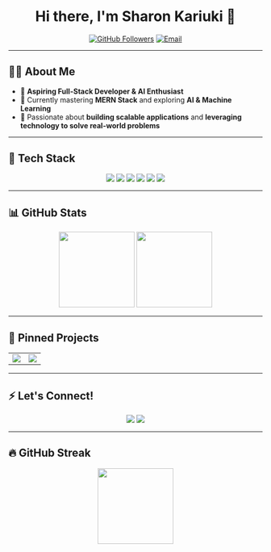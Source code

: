 <h1 align="center">Hi there, I'm Sharon Kariuki 👋</h1>

<p align="center">
  <a href="https://github.com/SharonKariuki"><img src="https://img.shields.io/github/followers/SharonKariuki?label=Followers&style=social" alt="GitHub Followers"></a>
  <a href="mailto:sharonmugure66@gmail.com"><img src="https://img.shields.io/badge/Email-Contact-red" alt="Email"></a>
</p>

---

## 👩‍💻 **About Me**
- 🚀 **Aspiring Full-Stack Developer & AI Enthusiast**  
- 🔭 Currently mastering **MERN Stack** and exploring **AI & Machine Learning**  
- 🌱 Passionate about **building scalable applications** and **leveraging technology to solve real-world problems**  

---

## 🚀 **Tech Stack**
<p align="center">
  <img src="https://img.shields.io/badge/-HTML5-E34F26?style=for-the-badge&logo=html5&logoColor=white">
  <img src="https://img.shields.io/badge/-CSS3-1572B6?style=for-the-badge&logo=css3">
  <img src="https://img.shields.io/badge/-JavaScript-F7DF1E?style=for-the-badge&logo=javascript&logoColor=black">
  <img src="https://img.shields.io/badge/-React-61DAFB?style=for-the-badge&logo=react&logoColor=black">
  <img src="https://img.shields.io/badge/-Node.js-339933?style=for-the-badge&logo=node.js&logoColor=white">
  <img src="https://img.shields.io/badge/-MongoDB-47A248?style=for-the-badge&logo=mongodb&logoColor=white">
</p>

---

## 📊 **GitHub Stats**
<p align="center">
  <img src="https://github-readme-stats.vercel.app/api?username=SharonKariuki&show_icons=true&theme=radical" height="150">
  <img src="https://github-readme-stats.vercel.app/api/top-langs/?username=SharonKariuki&layout=compact&theme=radical" height="150">
</p>

---

## 📌 **Pinned Projects**
<table>
  <tr>
    <td><a href="https://github.com/SharonKariuki/project1"><img src="https://img.shields.io/badge/-Project1-blue?style=flat"></a></td>
    <td><a href="https://github.com/SharonKariuki/project2"><img src="https://img.shields.io/badge/-Project2-red?style=flat"></a></td>
  </tr>
</table>

---

## ⚡ **Let's Connect!**
<p align="center">
  <a href="https://linkedin.com/in/your-linkedin"><img src="https://img.shields.io/badge/LinkedIn-Connect-blue?style=for-the-badge&logo=linkedin"></a>
  <a href="mailto:sharonmugure66@gmail.com"><img src="https://img.shields.io/badge/Email-Contact-red?style=for-the-badge&logo=gmail"></a>
</p>

---

## 🔥 **GitHub Streak**
<p align="center">
  <img src="https://github-readme-streak-stats.herokuapp.com/?user=SharonKariuki&theme=radical" height="150">
</p>
